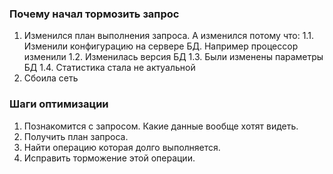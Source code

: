 ### Почему начал тормозить запрос

  1. Изменился план выполнения запроса. А изменился потому что:
    1.1. Изменили конфигурацию на сервере БД. Например процессор изменили
    1.2. Изменилась версия БД
    1.3. Были изменены параметры БД
    1.4. Статистика стала не актуальной
  2. Сбоила сеть
  

### Шаги оптимизации
  1. Познакомится с запросом. Какие данные вообще хотят видеть. 
  2. Получить план запроса. 
  3. Найти операцию которая долго выполняется.
  4. Исправить торможение этой операции.